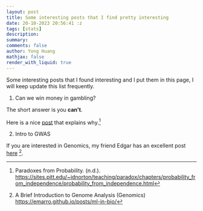 ```yaml
---
layout: post
title: Some interesting posts that I find pretty interesting
date: 20-10-2023 20:56:41 :z
tags: [stats]
description:
summary:
comments: false
author: Yong Huang
mathjax: false
render_with_liquid: true
---
```


Some interesting posts that I found interesting and I put them in this page, I will keep update this list frequently.

1. Can we win money in gambling? 

The short answer is you **can't**. 

Here is a nice [post](https://sites.pitt.edu/~jdnorton/teaching/paradox/chapters/probability_from_independence/probability_from_independence.html) that explains why.[^fn1]

2. Intro to GWAS

If you are interested in Genomics, my friend Edgar has an excellent post [here](https://emarro.github.io/posts/ml-in-bio/) [^fn2].

[^fn1]: Paradoxes from Probability. (n.d.). https://sites.pitt.edu/~jdnorton/teaching/paradox/chapters/probability_from_independence/probability_from_independence.html

[^fn2]: A Brief Introduction to Genome Analysis (Genomics) https://emarro.github.io/posts/ml-in-bio/ 





